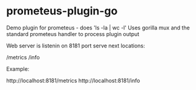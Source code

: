 # prometeus-plugin-go

Demo plugin for prometeus - does 'ls -la | wc -l'
Uses gorilla mux and the standard prometeus handler to process plugin output

Web server is listenin on 8181 port serve next locations:

/metrics
/info

Example:

http://localhost:8181/metrics
http://localhost:8181/info
